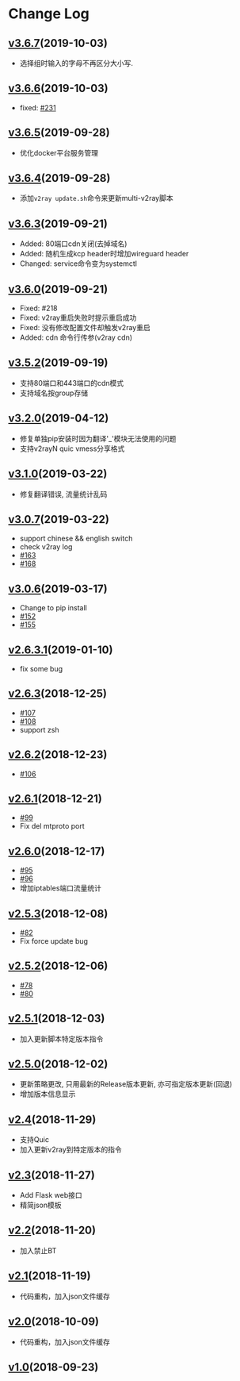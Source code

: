 # Change Log

## [v3.6.7]()(2019-10-03)
- 选择组时输入的字母不再区分大小写.

## [v3.6.6]()(2019-10-03)
- fixed: [#231](https://github.com/Jrohy/multi-v2ray/issues/231)

## [v3.6.5]()(2019-09-28)
- 优化docker平台服务管理

## [v3.6.4]()(2019-09-28)
- 添加`v2ray update.sh`命令来更新multi-v2ray脚本

## [v3.6.3]()(2019-09-21)
- Added: 80端口cdn关闭(去掉域名)
- Added: 随机生成kcp header时增加wireguard header
- Changed: service命令变为systemctl

## [v3.6.0]()(2019-09-21)
- Fixed: #218
- Fixed: v2ray重启失败时提示重启成功
- Fixed: 没有修改配置文件却触发v2ray重启
- Added: cdn 命令行传参(v2ray cdn)

## [v3.5.2]()(2019-09-19)
- 支持80端口和443端口的cdn模式
- 支持域名按group存储

## [v3.2.0]()(2019-04-12)
- 修复单独pip安装时因为翻译'_'模块无法使用的问题
- 支持v2rayN quic vmess分享格式

## [v3.1.0]()(2019-03-22)
- 修复翻译错误, 流量统计乱码

## [v3.0.7]()(2019-03-22)
- support chinese && english switch
- check v2ray log
- [#163](https://github.com/Jrohy/multi-v2ray/issues/163)
- [#168](https://github.com/Jrohy/multi-v2ray/issues/168)

## [v3.0.6]()(2019-03-17)
- Change to pip install
- [#152](https://github.com/Jrohy/multi-v2ray/issues/152)
- [#155](https://github.com/Jrohy/multi-v2ray/issues/155)

## [v2.6.3.1]()(2019-01-10)
- fix some bug

## [v2.6.3]()(2018-12-25)
- [#107](https://github.com/Jrohy/multi-v2ray/issues/107)
- [#108](https://github.com/Jrohy/multi-v2ray/issues/108)
- support zsh

## [v2.6.2]()(2018-12-23)
- [#106](https://github.com/Jrohy/multi-v2ray/issues/106)

## [v2.6.1]()(2018-12-21)
- [#99](https://github.com/Jrohy/multi-v2ray/issues/99)
- Fix del mtproto port

## [v2.6.0]()(2018-12-17)
- [#95](https://github.com/Jrohy/multi-v2ray/issues/95)
- [#96](https://github.com/Jrohy/multi-v2ray/issues/96)
- 增加iptables端口流量统计

## [v2.5.3]()(2018-12-08)
- [#82](https://github.com/Jrohy/multi-v2ray/issues/82)
- Fix force update bug

## [v2.5.2]()(2018-12-06)
- [#78](https://github.com/Jrohy/multi-v2ray/issues/78)
- [#80](https://github.com/Jrohy/multi-v2ray/issues/80)

## [v2.5.1]()(2018-12-03)
- 加入更新脚本特定版本指令

## [v2.5.0]()(2018-12-02)
- 更新策略更改, 只用最新的Release版本更新, 亦可指定版本更新(回退)
- 增加版本信息显示

## [v2.4]()(2018-11-29)
- 支持Quic
- 加入更新v2ray到特定版本的指令

## [v2.3]()(2018-11-27)
- Add Flask web接口
- 精简json模板

## [v2.2]()(2018-11-20)
- 加入禁止BT

## [v2.1]()(2018-11-19)
- 代码重构，加入json文件缓存

## [v2.0]()(2018-10-09)
- 代码重构，加入json文件缓存

## [v1.0]()(2018-09-23)